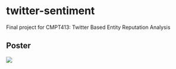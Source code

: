 # twitter-sentiment
Final project for CMPT413: Twitter Based Entity Reputation Analysis

## Poster

![](413_TwitterSenti_Poster.jpg)
